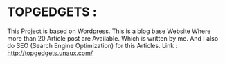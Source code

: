 # TOPGEDGETS :
This Project is based on Wordpress. This is a blog base Website Where more than 20
Article post are Available. Which is written by me. And I also do SEO (Search
Engine Optimization) for this Articles.
Link : http://topgedgets.unaux.com/
